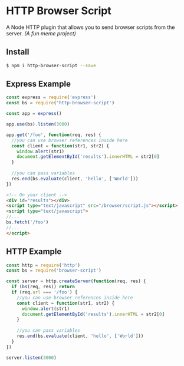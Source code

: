 # HTTP Browser Script

A Node HTTP plugin that allows you to send browser scripts from the server.
*(A fun meme project)*

## Install

```bash
$ npm i http-browser-script --save
```

## Express Example

```js
const express = require('express')
const bs = require('http-browser-script')

const app = express()

app.use(bs).listen(3000)

app.get('/foo', function(req, res) {
  //you can use browser references inside here
  const client = function(str1, str2) {
    window.alert(str1)
    document.getElementById('results').innerHTML = str2[0]
  }
  
  //you can pass variables
  res.end(bs.evaluate(client, 'hello', ['World']))
})
```

```html
<!-- On your client -->
<div id="results"></div>
<script type="text/javascript" src="/browser/script.js"></script>
<script type="text/javascript">
//...
bs.fetch('/foo')
//...
</script>
```

## HTTP Example

```js
const http = require('http')
const bs = require('browser-script')

const server = http.createServer(function(req, res) {
  if (bs(req, res)) return
  if (req.url === '/foo') {
    //you can use browser references inside here
    const client = function(str1, str2) {
      window.alert(str1)
      document.getElementById('results').innerHTML = str2[0]
    }
    
    //you can pass variables
    res.end(bs.evaluate(client, 'hello', ['World']))
  }
})

server.listen(3000)
```